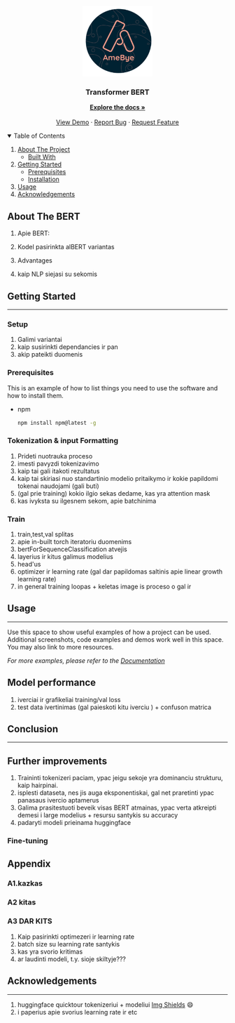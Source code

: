 

<!-- PROJECT LOGO -->
<br />
<p align="center">
    <img src="./../images/logo.png" alt="Logo" width="160" height="160">
  </a>

  <h3 align="center">Transformer BERT </h3>

  <p align="center">
    <a href="https://github.com/"><strong>Explore the docs »</strong></a>
    <br />
    <br />
    <a href="https://github.com/">View Demo</a>
    ·
    <a href="https://github.com/">Report Bug</a>
    ·
    <a href="https://github.com/">Request Feature</a>
  </p>
</p>



<!-- TABLE OF CONTENTS -->
<details open="open">
  <summary>Table of Contents</summary>
  <ol>
    <li>
      <a href="#about-the-project">About The Project</a>
      <ul>
        <li><a href="#built-with">Built With</a></li>
      </ul>
    </li>
    <li>
      <a href="#getting-started">Getting Started</a>
      <ul>
        <li><a href="#prerequisites">Prerequisites</a></li>
        <li><a href="#installation">Installation</a></li>
      </ul>
    </li>
    <li><a href="#usage">Usage</a></li>
    <li><a href="#acknowledgements">Acknowledgements</a></li>
  </ol>
</details>



<!-- ABOUT THE PROJECT -->
## About The BERT
1. Apie BERT:



2. Kodel pasirinkta alBERT variantas
3. Advantages
4. kaip NLP siejasi su sekomis
## Getting Started
----
### Setup
1. Galimi variantai
2. kaip susirinkti dependancies ir pan
3. akip pateikti duomenis

### Prerequisites

This is an example of how to list things you need to use the software and how to install them.
* npm
  ```sh
  npm install npm@latest -g
  ```

### Tokenization & input Formatting
1. Prideti nuotrauka proceso
2. imesti pavyzdi tokenizavimo
3. kaip tai gali itakoti rezultatus
4. kaip tai skiriasi nuo standartinio modelio pritaikymo ir kokie papildomi tokenai naudojami (gali buti)
5. (gal prie training) kokio ilgio sekas dedame, kas yra attention mask
6. kas ivyksta su ilgesnem sekom, apie batchinima
### Train
1. train,test,val splitas
2. apie in-built torch iteratoriu duomenims
3. bertForSequenceClassification atvejis
4. layerius ir kitus galimus modelius
5. head'us
6. optimizer ir learning rate (gal dar papildomas saltinis apie linear growth learning rate)
7. in general training loopas + keletas image is proceso o gal ir
<!-- USAGE EXAMPLES -->
## Usage
----
Use this space to show useful examples of how a project can be used. Additional screenshots, code examples and demos work well in this space. You may also link to more resources.

_For more examples, please refer to the [Documentation](https://example.com)_
## Model performance
1. iverciai ir grafikeliai training/val loss
2. test data ivertinimas (gal paieskoti kitu iverciu ) + confuson matrica
## Conclusion
----

## Further improvements
1. Traininti tokenizeri paciam, ypac jeigu sekoje yra dominanciu strukturu, kaip hairpinai.
2. isplesti dataseta, nes jis auga eksponentiskai, gal net praretinti ypac panasaus ivercio aptamerus
3. Galima prasitestuoti beveik visas BERT atmainas, ypac verta atkreipti demesi i large modelius + resursu santykis su accuracy
4. padaryti modeli prieinama huggingface
### Fine-tuning
## Appendix
### A1.kazkas
### A2 kitas
### A3 DAR KITS
1. Kaip pasirinkti optimezeri ir learning rate
2. batch size su learning rate santykis
3. kas yra svorio kritimas
4. ar laudinti modeli, t.y. sioje skiltyje???

## Acknowledgements
----
 
1. huggingface quicktour tokenizeriui + modeliui [Img Shields](https://huggingface.com) :smile:
2. i paperius apie svorius learning rate ir etc 

